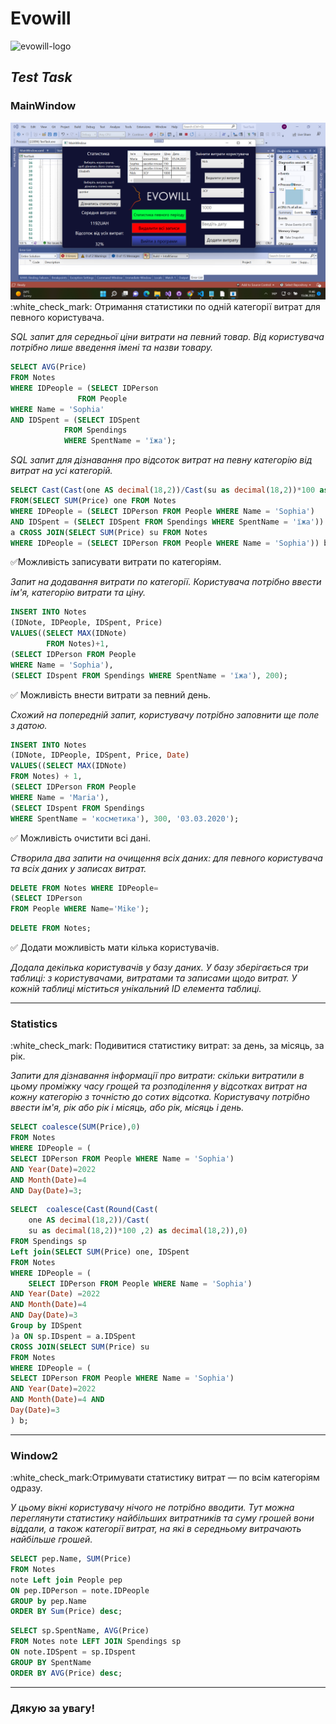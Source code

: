 # Evowill
 <img src="https://static.wixstatic.com/media/c57a4e_07ea5b6f0656421f993e6dc8832a1ebe~mv2.jpg" alt="evowill-logo">
<h2><i>Test Task</i></h2>
<h3><b>MainWindow</b></h3>
<img src="https://github.com/zuckgrass/Evowill/blob/main/TestTask/MainWindow.png" alt="mainwindow_screen">
:white_check_mark: Отримання статистики по одній категорії витрат для певного користувача.

<i>SQL запит для середньої ціни витрати на певний товар. Від користувача потрібно лише введення імені та назви товару.</i>

```SQL
SELECT AVG(Price) 
FROM Notes
WHERE IDPeople = (SELECT IDPerson 
               FROM People 
WHERE Name = 'Sophia'
AND IDSpent = (SELECT IDSpent 
            FROM Spendings 
            WHERE SpentName = 'їжа');
```
<i>SQL запит для дізнавання про відсоток витрат на певну категорію від витрат на усі категорій.</i>

```SQL
SELECT Cast(Cast(one AS decimal(18,2))/Cast(su as decimal(18,2))*100 as integer) 
FROM(SELECT SUM(Price) one FROM Notes 
WHERE IDPeople = (SELECT IDPerson FROM People WHERE Name = 'Sophia') 
AND IDSpent = (SELECT IDSpent FROM Spendings WHERE SpentName = 'їжа'))
a CROSS JOIN(SELECT SUM(Price) su FROM Notes
WHERE IDPeople = (SELECT IDPerson FROM People WHERE Name = 'Sophia')) b; 
```
:white_check_mark:Можливість записувати витрати по категоріям.

<i>Запит на додавання витрати по категорії. Користувача потрібно ввести ім'я, категорію витрати та ціну.</i>

```SQL
INSERT INTO Notes 
(IDNote, IDPeople, IDSpent, Price) 
VALUES((SELECT MAX(IDNote) 
        FROM Notes)+1,                   
(SELECT IDPerson FROM People 
WHERE Name = 'Sophia'), 
(SELECT IDspent FROM Spendings WHERE SpentName = 'їжа'), 200); 
```
:white_check_mark: Можливість внести витрати за певний день.

<i>Схожий на попередній запит, користувачу потрібно заповнити ще поле з датою.</i>

```SQL
INSERT INTO Notes 
(IDNote, IDPeople, IDSpent, Price, Date) 
VALUES((SELECT MAX(IDNote) 
FROM Notes) + 1,
(SELECT IDPerson FROM People 
WHERE Name = 'Maria'), 
(SELECT IDspent FROM Spendings 
WHERE SpentName = 'косметика'), 300, '03.03.2020'); 
```
:white_check_mark: Можливість очистити всі дані.

<i>Створила два запити на очищення всіх даних: для певного користувача та всіх даних у записах витрат.</i>

```SQL
DELETE FROM Notes WHERE IDPeople=
(SELECT IDPerson 
FROM People WHERE Name='Mike');
```
```SQL
DELETE FROM Notes;
```
:white_check_mark: Додати можливість мати кілька користувачів.

<i>Додала декілька користувачів у базу даних. У базу зберігається три таблиці: з користувачами, витратами та записами щодо витрат. У кожній таблиці міститься унікальний ID елемента таблиці.</i>

----
<h3><b>Statistics</b></h3>
:white_check_mark: Подивитися статистику витрат: за день, за місяць, за рік.

<i>Запити для дізнавання інформації про витрати: скільки витратили в цьому проміжку часу грощей та розподілення у відсотках витрат на кожну категорію з точністю до сотих відсотка. Користувачу потрібно ввести ім'я, рік або рік і місяць, або рік, місяць і день.</i>

```SQL
SELECT coalesce(SUM(Price),0)
FROM Notes 
WHERE IDPeople = (
SELECT IDPerson FROM People WHERE Name = 'Sophia')
AND Year(Date)=2022 
AND Month(Date)=4 
AND Day(Date)=3;
```
```SQL
SELECT  coalesce(Cast(Round(Cast(
    one AS decimal(18,2))/Cast(
    su as decimal(18,2))*100 ,2) as decimal(18,2)),0)
FROM Spendings sp 
Left join(SELECT SUM(Price) one, IDSpent
FROM Notes
WHERE IDPeople = (
    SELECT IDPerson FROM People WHERE Name = 'Sophia') 
AND Year(Date) =2022  
AND Month(Date)=4 
AND Day(Date)=3
Group by IDSpent 
)a ON sp.IDspent = a.IDSpent 
CROSS JOIN(SELECT SUM(Price) su 
FROM Notes
WHERE IDPeople = (
SELECT IDPerson FROM People WHERE Name = 'Sophia') 
AND Year(Date)=2022  
AND Month(Date)=4 AND 
Day(Date)=3
) b;
```
----
<h3><b>Window2</b></h3>
:white_check_mark:Отримувати статистику витрат — по всім категоріям одразу.

<i>У цьому вікні користувачу нічого не потрібно вводити. Тут можна переглянути статистику найбільших витратників та суму грошей вони віддали, а також категорії витрат, на які в середньому витрачають найбільше грошей.</i>

```SQL
SELECT pep.Name, SUM(Price) 
FROM Notes 
note Left join People pep 
ON pep.IDPerson = note.IDPeople 
GROUP by pep.Name 
ORDER BY Sum(Price) desc; 
```
```SQL
SELECT sp.SpentName, AVG(Price) 
FROM Notes note LEFT JOIN Spendings sp
ON note.IDSpent = sp.IDspent 
GROUP BY SpentName 
ORDER BY AVG(Price) desc;
```
----
<h3><b>Дякую за увагу!</b></h3>
